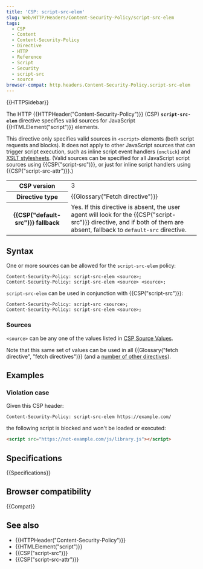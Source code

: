 ```yaml
---
title: 'CSP: script-src-elem'
slug: Web/HTTP/Headers/Content-Security-Policy/script-src-elem
tags:
  - CSP
  - Content
  - Content-Security-Policy
  - Directive
  - HTTP
  - Reference
  - Script
  - Security
  - script-src
  - source
browser-compat: http.headers.Content-Security-Policy.script-src-elem
---
```


{{HTTPSidebar}}

The HTTP {{HTTPHeader("Content-Security-Policy")}} (CSP) **`script-src-elem`** directive specifies valid sources for JavaScript {{HTMLElement("script")}} elements.

This directive only specifies valid sources in `<script>` elements (both script requests and blocks).
It does not apply to other JavaScript sources that can trigger script execution, such as inline script event handlers (`onclick`) and [XSLT stylesheets](/en-US/docs/Web/XSLT).
(Valid sources can be specified for all JavaScript script sources using {{CSP("script-src")}}, or just for inline script handlers using {{CSP("script-src-attr")}}.)

<table class="properties">
  <tbody>
    <tr>
      <th scope="row">CSP version</th>
      <td>3</td>
    </tr>
    <tr>
      <th scope="row">Directive type</th>
      <td>{{Glossary("Fetch directive")}}</td>
    </tr>
    <tr>
      <th scope="row">{{CSP("default-src")}} fallback</th>
      <td>
        Yes.
        If this directive is absent, the user agent will look for the {{CSP("script-src")}} directive, and if both of them are absent, fallback to <code>default-src</code> directive.
      </td>
    </tr>
  </tbody>
</table>

## Syntax

One or more sources can be allowed for the `script-src-elem` policy:

```http
Content-Security-Policy: script-src-elem <source>;
Content-Security-Policy: script-src-elem <source> <source>;
```

`script-src-elem` can be used in conjunction with {{CSP("script-src")}}:

```http
Content-Security-Policy: script-src <source>;
Content-Security-Policy: script-src-elem <source>;
```

### Sources

`<source>` can be any one of the values listed in [CSP Source Values](/en-US/docs/Web/HTTP/Headers/Content-Security-Policy/Sources#sources).

Note that this same set of values can be used in all {{Glossary("fetch directive", "fetch directives")}} (and a [number of other directives](/en-US/docs/Web/HTTP/Headers/Content-Security-Policy/Sources#relevant_directives)).

## Examples

### Violation case

Given this CSP header:

```http
Content-Security-Policy: script-src-elem https://example.com/
```

the following script is blocked and won't be loaded or executed:

```html
<script src="https://not-example.com/js/library.js"></script>
```

## Specifications

{{Specifications}}

## Browser compatibility

{{Compat}}

## See also

- {{HTTPHeader("Content-Security-Policy")}}
- {{HTMLElement("script")}}
- {{CSP("script-src")}}
- {{CSP("script-src-attr")}}
